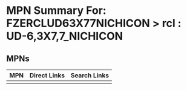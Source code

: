



# MPN Summary For: FZERCLUD63X77NICHICON > rcl : UD-6,3X7,7_NICHICON

## MPNs
  

|MPN|Direct Links|Search Links|
| :--- | :--- | :--- |
||||
